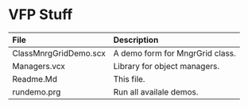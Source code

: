 # VFP Stuff

File | Description
:---  | :---
ClassMnrgGridDemo.scx | A demo form for MngrGrid class.
Managers.vcx | Library for object managers.
Readme.Md | This file.
rundemo.prg | Run all availale demos.
